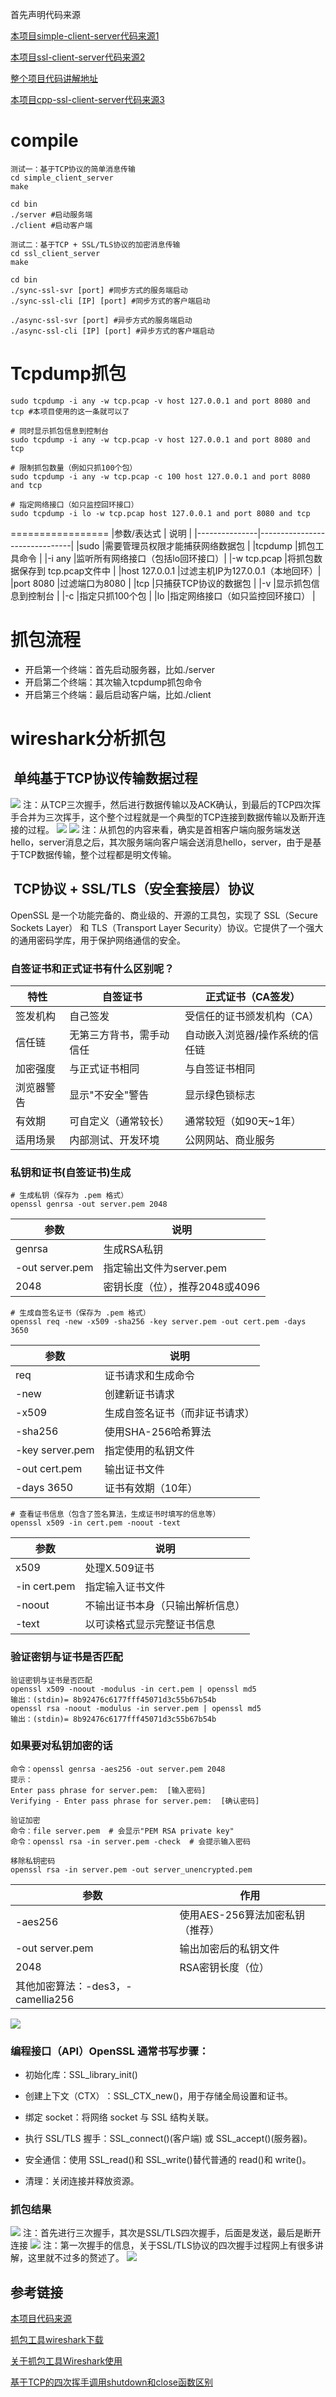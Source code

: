 首先声明代码来源

[本项目simple-client-server代码来源1](https://space.bilibili.com/193137215?spm_id_from=333.788.upinfo.head.click)

[本项目ssl-client-server代码来源2](https://github.com/yedf2/openssl-example)

[整个项目代码讲解地址](https://blog.csdn.net/Keep_Trying_Go/article/details/150961257)

[本项目cpp-ssl-client-server代码来源3](https://github.com/youngyangyang04/Kama-HTTPServer)

compile
=================
```
测试一：基于TCP协议的简单消息传输
cd simple_client_server
make

cd bin
./server #启动服务端
./client #启动客户端

测试二：基于TCP + SSL/TLS协议的加密消息传输
cd ssl_client_server
make

cd bin
./sync-ssl-svr [port] #同步方式的服务端启动
./sync-ssl-cli [IP] [port] #同步方式的客户端启动

./async-ssl-svr [port] #异步方式的服务端启动
./async-ssl-cli [IP] [port] #异步方式的客户端启动
```

Tcpdump抓包
================
```
sudo tcpdump -i any -w tcp.pcap -v host 127.0.0.1 and port 8080 and tcp #本项目使用的这一条就可以了

# 同时显示抓包信息到控制台
sudo tcpdump -i any -w tcp.pcap -v host 127.0.0.1 and port 8080 and tcp

# 限制抓包数量（例如只抓100个包）
sudo tcpdump -i any -w tcp.pcap -c 100 host 127.0.0.1 and port 8080 and tcp

# 指定网络接口（如只监控回环接口）
sudo tcpdump -i lo -w tcp.pcap host 127.0.0.1 and port 8080 and tcp
```
=================
|参数/表达式     |    说明                       |
|---------------|-------------------------------|
|sudo           |需要管理员权限才能捕获网络数据包  |
|tcpdump        |抓包工具命令                    |
|-i any         |监听所有网络接口（包括lo回环接口）|
|-w tcp.pcap    |将抓包数据保存到 tcp.pcap文件中  |
|host 127.0.0.1 |过滤主机IP为127.0.0.1（本地回环）|
|port 8080      |过滤端口为8080                  |
|tcp            |只捕获TCP协议的数据包            |
|-v             |显示抓包信息到控制台             |
|-c             |指定只抓100个包                 |
|lo             |指定网络接口（如只监控回环接口）  |

抓包流程
=================
* 开启第一个终端：首先启动服务器，比如./server
* 开启第二个终端：其次输入tcpdump抓包命令
* 开启第三个终端：最后启动客户端，比如./client


wireshark分析抓包
==============================
​
单纯基于TCP协议传输数据过程
------------------------------
​​![](./simple_client_server/images/TCP三次握手.png)
注：从TCP三次握手，然后进行数据传输以及ACK确认，到最后的TCP四次挥手合并为三次挥手，这个整个过程就是一个典型的TCP连接到数据传输以及断开连接的过程。
![](./simple_client_server/images/查看数据01.png)
![](./simple_client_server/images/查看数据02.png)
注：从抓包的内容来看，确实是首相客户端向服务端发送hello，server消息之后，其次服务端向客户端会送消息hello，server，由于是基于TCP数据传输，整个过程都是明文传输。

​
TCP协议 + SSL/TLS（安全套接层）协议
-------------------------------
OpenSSL​​ 是一个功能完备的、商业级的、开源的工具包，实现了 ​​SSL（Secure Sockets Layer）​​ 和 ​​TLS（Transport Layer Security）​​ 协议。它提供了一个强大的通用密码学库，用于保护网络通信的安全。

### 自签证书和正式证书有什么区别呢？

| 特性           | 自签证书                  | 正式证书（CA签发）            |
|---------------|-------------------------|-----------------------------|
| 签发机构       | 自己签发                 | 受信任的证书颁发机构（CA）     |
| 信任链         | 无第三方背书，需手动信任 | 自动嵌入浏览器/操作系统的信任链 |
| 加密强度       | 与正式证书相同           | 与自签证书相同               |
| 浏览器警告     | 显示"不安全"警告         | 显示绿色锁标志               |
| 有效期         | 可自定义（通常较长）     | 通常较短（如90天~1年）       |
| 适用场景       | 内部测试、开发环境       | 公网网站、商业服务           |


### 私钥和证书(自签证书)生成

```
# 生成私钥（保存为 .pem 格式）
openssl genrsa -out server.pem 2048
``` 
|参数	            | 说明                      |
|-------------------|--------------------------|
|genrsa	           |生成RSA私钥                 |
|-out server.pem	|指定输出文件为server.pem    |
|2048	           |密钥长度（位），推荐2048或4096|

```
# 生成自签名证书（保存为 .pem 格式）
openssl req -new -x509 -sha256 -key server.pem -out cert.pem -days 3650
```
|参数	          |          说明              |
|-----------------|---------------------------|
|req	          |证书请求和生成命令           | 
|-new	          |创建新证书请求               |
|-x509	          |生成自签名证书（而非证书请求）|
|-sha256	      |使用SHA-256哈希算法         |
|-key server.pem  | 指定使用的私钥文件          |
|-out cert.pem	  |输出证书文件                |
|-days 3650	      |证书有效期（10年）          |

```
# 查看证书信息（包含了签名算法，生成证书时填写的信息等）
openssl x509 -in cert.pem -noout -text
```
|参数	           |    说明                       |
|-----------------|-------------------------------|
|x509	          |  处理X.509证书                 |
|-in cert.pem	  | 指定输入证书文件                |
|-noout	          | 不输出证书本身（只输出解析信息） |
|-text	          |  以可读格式显示完整证书信息     |

### 验证密钥与证书是否匹配
```
验证密钥与证书是否匹配
openssl x509 -noout -modulus -in cert.pem | openssl md5
输出：(stdin)= 8b92476c6177fff45071d3c55b67b54b
openssl rsa -noout -modulus -in server.pem | openssl md5
输出：(stdin)= 8b92476c6177fff45071d3c55b67b54b
```

### 如果要对私钥加密的话
```
命令：openssl genrsa -aes256 -out server.pem 2048
提示：
Enter pass phrase for server.pem:  [输入密码]
Verifying - Enter pass phrase for server.pem:  [确认密码]

验证加密
命令：file server.pem  # 会显示"PEM RSA private key"
命令：openssl rsa -in server.pem -check  # 会提示输入密码

移除私钥密码
openssl rsa -in server.pem -out server_unencrypted.pem
```
|参数       |     作用  |
|-----------|----------|
|-aes256   |使用AES-256算法加密私钥（推荐）|
|-out server.pem |输出加密后的私钥文件 |
|2048      |RSA密钥长度（位） |
|其他加密算法：-des3，-camellia256|






![](./ssl_client_server/images/private_key_certification.png)

### ​编程接口（API）​​OpenSSL 通常书写步骤：

* 初始化库​​：SSL_library_init()

* 创建上下文（CTX）​​：SSL_CTX_new()，用于存储全局设置和证书。

* 绑定 socket​​：将网络 socket 与 SSL 结构关联。

* ​执行 SSL/TLS 握手​​：SSL_connect()(客户端) 或 SSL_accept()(服务器)。

* ​安全通信​​：使用 SSL_read()和 SSL_write()替代普通的 read()和 write()。

* 清理​​：关闭连接并释放资源。

### 抓包结果
![](./ssl_client_server/images/tcp_ssl.png)
注：首先进行三次握手，其次是SSL/TLS四次握手，后面是发送，最后是断开连接
![](./ssl_client_server/images/TLS第一次握手.png)
注：第一次握手的信息，关于SSL/TLS协议的四次握手过程网上有很多讲解，这里就不过多的赘述了。
![](./ssl_client_server/images/ssl_data.png)




参考链接
-----------------
[本项目代码来源](https://space.bilibili.com/193137215?spm_id_from=333.788.upinfo.head.click)

[抓包工具wireshark下载](https://blog.csdn.net/weixin_41287260/article/details/140937506)

[关于抓包工具Wireshark使用](https://blog.csdn.net/qq_39720249/article/details/128157288)

[基于TCP的四次挥手调用shutdown和close函数区别](https://blog.csdn.net/SteveForever/article/details/140638476)



